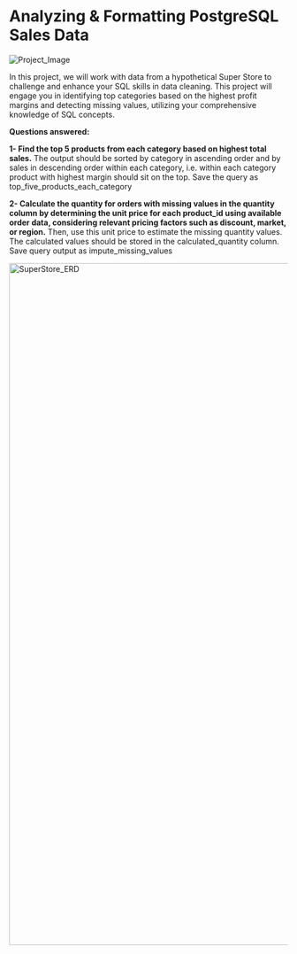 # Analyzing & Formatting PostgreSQL Sales Data

![Project_Image](https://github.com/user-attachments/assets/92de57b7-e0ba-4e5d-8740-c011312b7109)

In this project, we will work with data from a hypothetical Super Store to challenge and enhance your SQL skills in data cleaning. This project will engage you in identifying top categories based on the highest profit margins and detecting missing values, utilizing your comprehensive knowledge of SQL concepts.


**Questions answered:**

**1- Find the top 5 products from each category based on highest total sales.**
The output should be sorted by category in ascending order and by sales in descending order within each category, i.e. within each category product with highest margin should sit on the top. Save the       query as top_five_products_each_category

**2- Calculate the quantity for orders with missing values in the quantity column by determining the unit price for each product_id using available order data, considering relevant pricing factors such as discount, market, or region.**
Then, use this unit price to estimate the missing quantity values. The calculated values should be stored in the calculated_quantity column. Save query output as impute_missing_values

<img width="1550" height="1232" alt="SuperStore_ERD" src="https://github.com/user-attachments/assets/980488ae-220a-4442-99ad-689766183a8b" />
